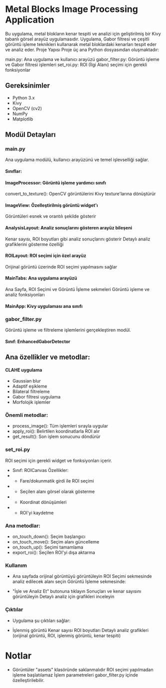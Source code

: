 # Metal Blocks Image Processing Application
Bu uygulama, metal blokların kenar tespiti ve analizi için geliştirilmiş bir Kivy tabanlı görsel arayüz uygulamasıdır. Uygulama, Gabor filtresi ve çeşitli görüntü işleme teknikleri kullanarak metal bloklardaki kenarları tespit eder ve analiz eder.
Proje Yapısı
Proje üç ana Python dosyasından oluşmaktadır:

main.py: Ana uygulama ve kullanıcı arayüzü
gabor_filter.py: Görüntü işleme ve Gabor filtresi işlemleri
set_roi.py: ROI (İlgi Alanı) seçimi için gerekli fonksiyonlar

## Gereksinimler
* Python 3.x
* Kivy
* OpenCV (cv2)
* NumPy
* Matplotlib

## Modül Detayları
### main.py

Ana uygulama modülü, kullanıcı arayüzünü ve temel işlevselliği sağlar.

#### Sınıflar:

#### ImageProcessor: Görüntü işleme yardımcı sınıfı

convert_to_texture(): OpenCV görüntülerini Kivy texture'larına dönüştürür


#### ImageView: Özelleştirilmiş görüntü widget'ı

Görüntüleri esnek ve orantılı şekilde gösterir


#### AnalysisLayout: Analiz sonuçlarını gösteren arayüz bileşeni

Kenar sayısı, ROI boyutları gibi analiz sonuçlarını gösterir
Detaylı analiz grafiklerini gösterme özelliği


#### ROILayout: ROI seçimi için özel arayüz

Orijinal görüntü üzerinde ROI seçimi yapılmasını sağlar


#### MainTabs: Ana uygulama arayüzü

Ana Sayfa, ROI Seçimi ve Görüntü İşleme sekmeleri
Görüntü işleme ve analiz fonksiyonları


#### MainApp: Kivy uygulaması ana sınıfı

### gabor_filter.py
Görüntü işleme ve filtreleme işlemlerini gerçekleştiren modül.
#### Sınıf: EnhancedGaborDetector
## Ana özellikler ve metodlar:

#### CLAHE uygulama
* Gaussian blur
* Adaptif eşikleme
* Bilateral filtreleme
* Gabor filtresi uygulama
* Morfolojik işlemler

### Önemli metodlar:

* process_image(): Tüm işlemleri sırayla uygular
* apply_roi(): Belirtilen koordinatlarla ROI alır
* get_result(): Son işlem sonucunu döndürür

### set_roi.py
ROI seçimi için gerekli widget ve fonksiyonları içerir.
* Sınıf: ROICanvas
Özellikler:
* * Fare/dokunmatik girdi ile ROI seçimi
* * Seçilen alanı görsel olarak gösterme
* * Koordinat dönüşümleri
* * ROI'yi kaydetme

### Ana metodlar:

* on_touch_down(): Seçim başlangıcı
* on_touch_move(): Seçim alanı güncelleme
* on_touch_up(): Seçimi tamamlama
* export_roi(): Seçilen ROI'yi dışa aktarma

### Kullanım

* Ana sayfada orijinal görüntüyü görüntüleyin
ROI Seçimi sekmesinde analiz edilecek alanı seçin
Görüntü İşleme sekmesinde:

* "İşle ve Analiz Et" butonuna tıklayın
Sonuçları ve kenar sayısını görüntüleyin
Detaylı analiz için grafikleri inceleyin



### Çıktılar
* Uygulama şu çıktıları sağlar:

* İşlenmiş görüntü
Kenar sayısı
ROI boyutları
Detaylı analiz grafikleri (orijinal görüntü, ROI, işlenmiş görüntü, kenar tespiti)

# Notlar

* Görüntüler "assets" klasöründe saklanmalıdır
ROI seçimi yapılmadan işleme başlatılamaz
İşlem parametreleri gabor_filter.py içinde özelleştirilebilir.
